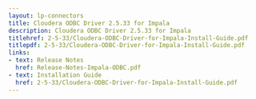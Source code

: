 ```yaml
---
layout: lp-connectors
title: Cloudera ODBC Driver 2.5.33 for Impala
description: Cloudera ODBC Driver 2.5.33 for Impala
titlehref: 2-5-33/Cloudera-ODBC-Driver-for-Impala-Install-Guide.pdf
titlepdf: 2-5-33/Cloudera-ODBC-Driver-for-Impala-Install-Guide.pdf
links:
- text: Release Notes
  href: Release-Notes-Impala-ODBC.pdf
- text: Installation Guide
  href: 2-5-33/Cloudera-ODBC-Driver-for-Impala-Install-Guide.pdf
---
```

